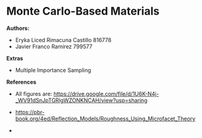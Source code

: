 # Monte Carlo-Based Materials

**Authors:**

- Eryka Liced Rimacuna Castillo     816778
- Javier Franco Ramírez             799577


**Extras**

- Multiple Importance Sampling


**References**

- All figures are: https://drive.google.com/file/d/1U6K-N4j-_WV91dSnJpTGRlgWZONKNCAH/view?usp=sharing

- https://pbr-book.org/4ed/Reflection_Models/Roughness_Using_Microfacet_Theory

- 


